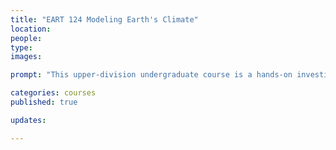 ```yaml
---
title: "EART 124 Modeling Earth's Climate" 
location:
people:
type: 
images:

prompt: "This upper-division undergraduate course is a hands-on investigation of the climate system using numerical and mathematical models. We gain experience using a variety of climate models, such as zero- and one-dimensional energy balance models and radiative-convective models, and we analyze the output from comprehensive climate simulations. Course objectives are to use models to build an understanding of the physical climate system; to learn principles of climate modeling, such as complexity and parametrization; and to gain substantial experience using the Python programming language." 

categories: courses 
published: true

updates:

---
```



